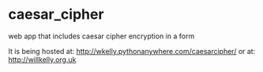 # caesar_cipher
web app that includes caesar cipher encryption in a form

It is being hosted at: http://wkelly.pythonanywhere.com/caesarcipher/
or at: http://willkelly.org.uk
